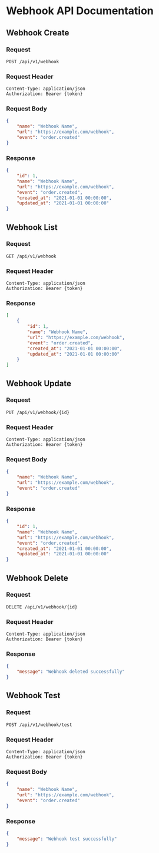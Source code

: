 # Webhook API Documentation

## Webhook Create

### Request

```http
POST /api/v1/webhook
```

### Request Header

```http
Content-Type: application/json
Authorization: Bearer {token}
```

### Request Body

```json
{
    "name": "Webhook Name",
    "url": "https://example.com/webhook",
    "event": "order.created"
}
```

### Response

```json
{
    "id": 1,
    "name": "Webhook Name",
    "url": "https://example.com/webhook",
    "event": "order.created",
    "created_at": "2021-01-01 00:00:00",
    "updated_at": "2021-01-01 00:00:00"
}
```

## Webhook List

### Request

```http
GET /api/v1/webhook
```

### Request Header

```http
Content-Type: application/json
Authorization: Bearer {token}
```

### Response

```json
[
    {
        "id": 1,
        "name": "Webhook Name",
        "url": "https://example.com/webhook",
        "event": "order.created",
        "created_at": "2021-01-01 00:00:00",
        "updated_at": "2021-01-01 00:00:00"
    }
]
```

## Webhook Update

### Request

```http
PUT /api/v1/webhook/{id}
```

### Request Header

```http
Content-Type: application/json
Authorization: Bearer {token}
```

### Request Body

```json
{
    "name": "Webhook Name",
    "url": "https://example.com/webhook",
    "event": "order.created"
}
```

### Response

```json
{
    "id": 1,
    "name": "Webhook Name",
    "url": "https://example.com/webhook",
    "event": "order.created",
    "created_at": "2021-01-01 00:00:00",
    "updated_at": "2021-01-01 00:00:00"
}
```

## Webhook Delete

### Request

```http
DELETE /api/v1/webhook/{id}
```

### Request Header

```http
Content-Type: application/json
Authorization: Bearer {token}
```

### Response

```json
{
    "message": "Webhook deleted successfully"
}
```

## Webhook Test

### Request

```http
POST /api/v1/webhook/test
```

### Request Header

```http
Content-Type: application/json
Authorization: Bearer {token}
```

### Request Body

```json
{
    "name": "Webhook Name",
    "url": "https://example.com/webhook",
    "event": "order.created"
}
```

### Response

```json
{
    "message": "Webhook test successfully"
}
```
